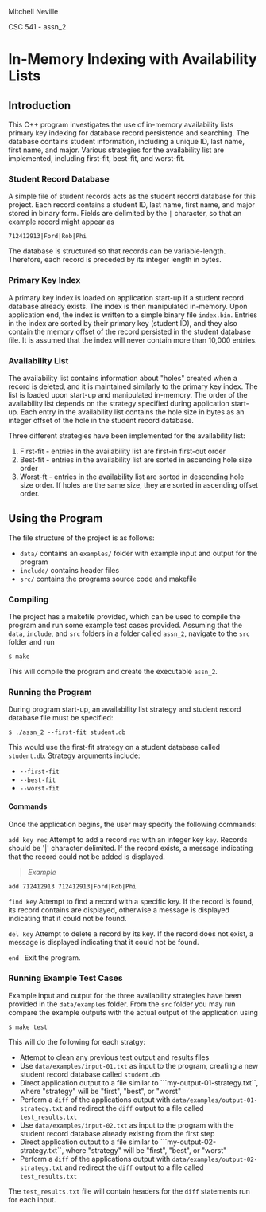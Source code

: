 Mitchell Neville

CSC 541 - assn_2

# In-Memory Indexing with Availability Lists

## Introduction

This C++ program investigates the use of in-memory availability lists 
primary key indexing for database record persistence and searching. The 
database contains student information, including a unique ID, last name, 
first name, and major. Various strategies for the availability list are
implemented, including first-fit, best-fit, and worst-fit.

### Student Record Database

A simple file of student records acts as the student record database for 
this project. Each record contains a student ID, last name, first name, and 
major stored in binary form. Fields are delimited by the ```|``` character, 
so that an example record might appear as

```
712412913|Ford|Rob|Phi
```

The database is structured so that records can be variable-length. Therefore,
each record is preceded by its integer length in bytes. 

### Primary Key Index

A primary key index is loaded on application start-up if a student record
database already exists. The index is then manipulated in-memory. Upon 
application end, the index is written to a simple binary file 
```index.bin```. Entries in the index are sorted by their primary key
(student ID), and they also contain the memory offset of the record persisted
in the student database file. It is assumed that the index will never contain
more than 10,000 entries. 

### Availability List

The availability list contains information about "holes" created when a
record is deleted, and it is maintained similarly to the primary key index. 
The list is loaded upon start-up and manipulated in-memory. The order of the
availability list depends on the strategy specified during application
start-up. Each entry in the availability list contains the hole size in bytes
as an integer offset of the hole in the student record database. 

Three different strategies have been implemented for the availability list:

1. First-fit - entries in the availability list are first-in first-out order
2. Best-fit - entries in the availability list are sorted in ascending hole size order
3. Worst-ft - entries in the availability list are sorted in descending hole size order. 
If holes are the same size, they are sorted in ascending offset order. 

## Using the Program

The file structure of the project is as follows:

- ```data/``` contains an ```examples/``` folder with example input and output for the program
- ```include/``` contains header files
- ```src/``` contains the programs source code and makefile

### Compiling

The project has a makefile provided, which can be used to compile the program
and run some example test cases provided. Assuming that the ```data```, 
```include```, and ```src``` folders in a folder called ```assn_2```, navigate to
the ```src``` folder and run

```
$ make
```

This will compile the program and create the executable ```assn_2```. 


### Running the Program

During program start-up, an availability list strategy and student record database
file must be specified:

```
$ ./assn_2 --first-fit student.db
```

This would use the first-fit strategy on a student database called ```student.db```.
Strategy arguments include:

- ```--first-fit```
- ```--best-fit```
- ```--worst-fit```

#### Commands

Once the application begins, the user may specify the following commands:

```add key rec```
Attempt to add a record ```rec``` with an integer key ```key```. Records
should be '|' character delimited. If the record exists, a message indicating 
that the record could not be added is displayed.

> _Example_
```
add 712412913 712412913|Ford|Rob|Phi
```
	
```find key```
Attempt to find a record with a specific key. If the record is found, its
record contains are displayed, otherwise a message is displayed indicating 
that it could not be found. 

```del key```
Attempt to delete a record by its key. If the record does not exist,
a message is displayed indicating that it could not be found.

```end ```
Exit the program.

### Running Example Test Cases

Example input and output for the three availability strategies have been
provided in the ```data/examples``` folder. From the ```src``` folder you
may run compare the example outputs with the actual output of the application
using

```
$ make test
```

This will do the following for each stratgy:

- Attempt to clean any previous test output and results files
- Use ```data/examples/input-01.txt``` as input to the program, creating a new
student record database called ```student.db```
- Direct application output to a file similar to ```my-output-01-strategy.txt``, 
where "strategy" will be "first", "best", or "worst"
- Perform a ```diff``` of the applications output with ```data/examples/output-01-strategy.txt```
and redirect the ```diff``` output to a file called ```test_results.txt``` 
- Use ```data/examples/input-02.txt``` as input to the program with the student
record database already existing from the first step
- Direct application output to a file similar to ```my-output-02-strategy.txt``, 
where "strategy" will be "first", "best", or "worst"
- Perform a ```diff``` of the applications output with ```data/examples/output-02-strategy.txt```
and redirect the ```diff``` output to a file called ```test_results.txt```

The ```test_results.txt``` file will contain headers for the ```diff``` 
statements run for each input. 


